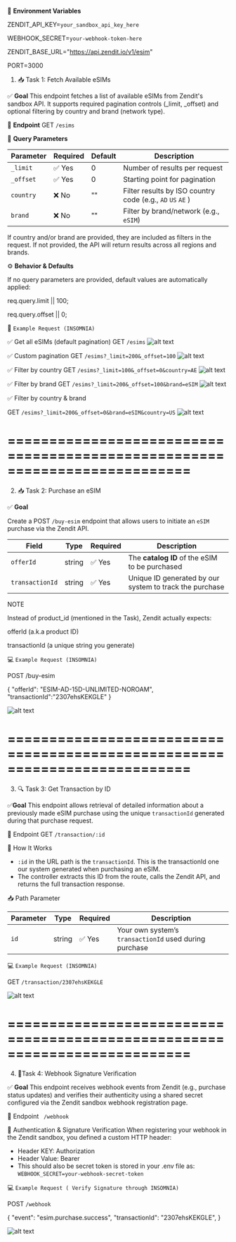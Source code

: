 🔐 **Environment Variables**

ZENDIT_API_KEY=`your_sandbox_api_key_here`

WEBHOOK_SECRET=`your-webhook-token-here`

ZENDIT_BASE_URL="https://api.zendit.io/v1/esim"

PORT=3000

1. 📥 Task 1: Fetch Available eSIMs

✅ **Goal**
This endpoint fetches a list of available eSIMs from Zendit's sandbox API. It supports required pagination controls (\_limit, \_offset) and optional filtering by country and brand (network type).

🧾 **Endpoint**
GET `/esims`

📌 **Query Parameters**

| Parameter | Required | Default | Description                                                |
| --------- | -------- | ------- | ---------------------------------------------------------- |
| `_limit`  | ✅ Yes   | 0       | Number of results per request                              |
| `_offset` | ✅ Yes   | 0       | Starting point for pagination                              |
| `country` | ❌ No    | ""      | Filter results by ISO country code (e.g., `AD` `US` `AE` ) |
| `brand`   | ❌ No    | ""      | Filter by brand/network (e.g., `eSIM`)                     |

If country and/or brand are provided, they are included as filters in the request. If not provided, the API will return results across all regions and brands.

⚙️ **Behavior & Defaults**

If no query parameters are provided, default values are automatically applied:

req.query.limit || 100;

req.query.offset || 0;

🧪 `Example Request (INSOMNIA)`

✅ Get all eSIMs (default pagination)
GET `/esims`
![alt text](default_query.png)


✅ Custom pagination
GET `/esims?_limit=200&_offset=100`
![alt text](filter_by_limit&offset.png)


✅ Filter by country
GET `/esims?_limit=100&_offset=0&country=AE`
![alt text](filter_by_country.png)


✅ Filter by brand
GET `/esims?_limit=200&_offset=100&brand=eSIM`
![alt text](filter_by_brand.png)

✅ Filter by country & brand

GET `/esims?_limit=200&_offset=0&brand=eSIM&country=US`
![alt text](filter_by_brand&country.png)

==========================================================================
==============================

2. 📥 Task 2: Purchase an eSIM

✅ **Goal**

Create a POST `/buy-esim` endpoint that allows users to initiate an `eSIM` purchase via the Zendit API.

| Field           | Type   | Required | Description                                             |
| --------------- | ------ | -------- | ------------------------------------------------------- |
| `offerId`       | string | ✅ Yes   | The **catalog ID** of the eSIM to be purchased          |
| `transactionId` | string | ✅ Yes   | Unique ID generated by our system to track the purchase |

NOTE

Instead of product_id (mentioned in the Task), Zendit actually expects:

offerId (a.k.a product ID)

transactionId (a unique string you generate)

💻 `Example Request (INSOMNIA)`

POST /buy-esim

{
"offerId": "ESIM-AD-15D-UNLIMITED-NOROAM",
"transactionId":"2307ehsKEKGLE"
}

![alt text](purchase_eSIM.png)

==========================================================================
==============================

3. 🔍 Task 3: Get Transaction by ID

✅**Goal**
This endpoint allows retrieval of detailed information about a previously made eSIM purchase using the unique `transactionId` generated during that purchase request.

🧾 Endpoint
GET `/transaction/:id`

🧠 How It Works
- `:id` in the URL path is the `transactionId`. This is the transactionId one our system generated when purchasing an eSIM.
- The controller extracts this ID from the route, calls the Zendit API, and returns the full transaction response.

📥 Path Parameter

| Parameter | Type   | Required | Description                                            |
| --------- | ------ | -------- | ------------------------------------------------------ |
| `id`      | string | ✅ Yes    | Your own system’s `transactionId` used during purchase |

💻 `Example Request (INSOMNIA)`

GET `/transaction/2307ehsKEKGLE`

![alt text](image.png)

==========================================================================
==============================

4. 🔐Task 4: Webhook Signature Verification
   
✅ **Goal**
This endpoint receives webhook events from Zendit (e.g., purchase status updates) and verifies their authenticity using a shared secret configured via the Zendit sandbox webhook registration page.

🧾 Endpoint
` /webhook`


🔐 Authentication & Signature Verification
When registering your webhook in the Zendit sandbox, you defined a custom HTTP header:

- Header KEY: Authorization
- Header Value: Bearer <webhook-secret-token>
- This should also be secret token is stored in your .env file as: `WEBHOOK_SECRET=your-webhook-secret-token`

💻 `Example Request ( Verify Signature through INSOMNIA)`

POST `/webhook`

{
  "event": "esim.purchase.success",
  "transactionId": "2307ehsKEKGLE",
}

![alt text](webhook.png)